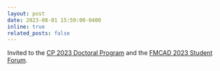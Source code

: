 ```yaml
---
layout: post
date: 2023-08-01 15:59:00-0400
inline: true
related_posts: false
---
```


Invited to the [CP 2023 Doctoral Program](https://cp2023.a4cp.org/) and the [FMCAD 2023 Student Forum](https://fmcad.org/FMCAD23/).
